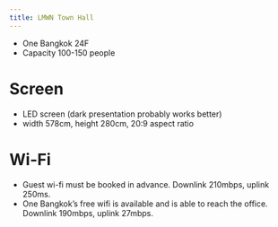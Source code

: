 ```yaml
---
title: LMWN Town Hall
---
```


- One Bangkok 24F
- Capacity 100-150 people

# Screen

- LED screen (dark presentation probably works better)
- width 578cm, height 280cm, 20:9 aspect ratio

# Wi-Fi

- Guest wi-fi must be booked in advance. Downlink 210mbps, uplink 250ms.
- One Bangkok’s free wifi is available and is able to reach the office. Downlink 190mbps, uplink 27mbps.